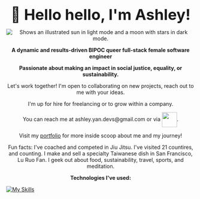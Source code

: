 <p align="center">
  <span style="font-size: 40px;">
    <strong >🌈 Hello hello, I'm Ashley!</strong>
  </span>

<p align="center">
  <picture>
    <source media="(prefers-color-scheme: dark)" srcset="https://image.spreadshirtmedia.com/image-server/v1/compositions/T1454A1PA3853PT17X49Y38D1051375122W25000H24737/views/1,width=550,height=550,appearanceId=1,backgroundColor=FFFFFF,noPt=true/code-cutie-anime-girl-programming-unisex-stars-stripes-t-shirt.jpg">
    <source media="(prefers-color-scheme: light)" srcset="https://image.spreadshirtmedia.com/image-server/v1/compositions/T1454A1PA3853PT17X49Y38D1051375122W25000H24737/views/1,width=550,height=550,appearanceId=1,backgroundColor=FFFFFF,noPt=true/code-cutie-anime-girl-programming-unisex-stars-stripes-t-shirt.jpg">
    <img alt="Shows an illustrated sun in light mode and a moon with stars in dark mode." src="https://image.spreadshirtmedia.com/image-server/v1/compositions/T1454A1PA3853PT17X49Y38D1051375122W25000H24737/views/1,width=550,height=550,appearanceId=1,backgroundColor=FFFFFF,noPt=true/code-cutie-anime-girl-programming-unisex-stars-stripes-t-shirt.jpg">
  </picture>

<p align="center">
<strong>A dynamic and results-driven BIPOC queer full-stack female software engineer</strong> 
  <p align="center">
<strong>Passionate about making an impact in social justice, equality, or sustainability. </strong>
  

    

  

<p align="center">
Let's work together! I'm open to collaborating on new projects, reach out to me with your ideas. 

<p align="center">
I'm up for hire for freelancing or to grow within a company. 

<p align="center">
You can reach me at ashley.yan.devs@gmail.com or via <a href="https://www.linkedin.com/in/ashley-yan/" target="blank"><img align="center" src="https://bi-jingo.com/wp-content/uploads/1997/03/Linkedin-Logo.png" height="40" /></a>.

<p align="center">
Visit my <a href="https://asyan77.github.io/portfolio/" target="blank">portfolio</a> for more inside scoop about me and my journey!


<p align="center">
Fun facts: I've coached and competed in Jiu Jitsu. I've visited 21 countires, and counting. I make and sell a specialty Taiwanese dish in San Francisco, Lu Ruo Fan. I geek out about food, sustainability, travel, sports, and meditation.

<p align="center">
<strong>Technologies I've used: </strong>



[![My Skills](https://skillicons.dev/icons?i=js,html,css,aws,babel,github,mongodb,nodejs,postgres,postman,rails,react,redux,replit,ruby,sqlite,vscode,webpack&perline=18)](https://skillicons.dev)



